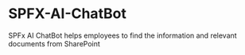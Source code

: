 # SPFX-AI-ChatBot
SPFx AI ChatBot helps employees to find the information and relevant documents from SharePoint
